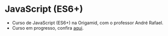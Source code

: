 # JavaScript (ES6+)
 * Curso de JavaScript (ES6+) na Origamid, com o professor André Rafael.
 * Curso em progresso, confira [aqui](https://lucas-hmsc.github.io/javascript-es6/).
